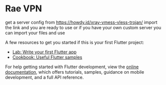 # Rae VPN

get a server config from 
https://howdy.id/xray-vmess-vless-trojan/
import the link and you are ready to use or if you have your own custom server you can import your files and use

A few resources to get you started if this is your first Flutter project:

- [Lab: Write your first Flutter app](https://docs.flutter.dev/get-started/codelab)
- [Cookbook: Useful Flutter samples](https://docs.flutter.dev/cookbook)

For help getting started with Flutter development, view the
[online documentation](https://docs.flutter.dev/), which offers tutorials,
samples, guidance on mobile development, and a full API reference.

